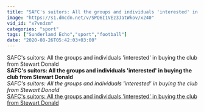 ```yaml
---
title: "SAFC's suitors: All the groups and individuals 'interested' in buying the club from Stewart Donald"
image: "https://s1.dmcdn.net/v/SPQ6I1VEz3JatWkov/x240"
vid_id: "x7vndzm"
categories: "sport"
tags: ["Sunderland Echo","sport","football"]
date: "2020-08-26T05:42:03+03:00"
---
```

SAFC's suitors: All the groups and individuals 'interested' in buying the club from Stewart Donald<br><b>SAFC's suitors: All the groups and individuals 'interested' in buying the club from Stewart Donald</b><br> <i>SAFC's suitors: All the groups and individuals 'interested' in buying the club from Stewart Donald</i><br> <u>SAFC's suitors: All the groups and individuals 'interested' in buying the club from Stewart Donald</u>
